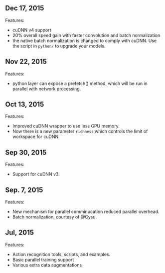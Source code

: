 ## Dec 17, 2015

Features:

  - cuDNN v4 support
  - 20% overall speed gain with faster convolution and batch normalization
  - the native batch normalization is changed to comply with cuDNN. Use the script in `python/` to upgrade your models.
  
## Nov 22, 2015

Features:
  - python layer can expose a prefetch() method, which will be run in parallel with network processing.
  
## Oct 13, 2015

Features:
  - Improved cuDNN wrapper to use less GPU memory. 
  - Now there is a new parameter `richness` which controls the limit of workspace for cuDNN.
  
## Sep 30, 2015

Features:
  - Support for cuDNN v3.
  
## Sep. 7, 2015

Features:
  - New mechanism for parallel comminucation reduced parallel overhead.
  - Batch normalization, courtesy of @Cysu.
  
## Jul, 2015

Features:
  - Action recognition tools, scripts, and examples.
  - Basic parallel training support
  - Various extra data augmentations
